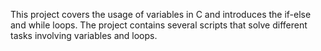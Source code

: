 This project covers the usage of variables in C and introduces the if-else and while loops. The project contains several scripts that solve different tasks involving variables and loops.
